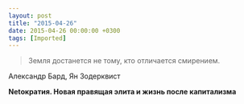 ```yaml
---
layout: post
title: "2015-04-26"
date: 2015-04-26 00:00:00 +0300
tags: [Imported]
---
```


> Земля достанется не тому, кто отличается смирением.

Александр Бард, Ян Зодерквист

**Netократия. Новая правящая элита и жизнь после капитализма**